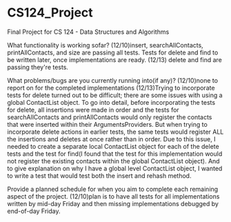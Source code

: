 # CS124_Project
Final Project for CS 124 - Data Structures and Algorithms

What functionality is working sofar? 
(12/10)insert, searchAllContacts, printAllContacts, and size are passing all tests. Tests for delete and find to be written later, once implementations are ready.
(12/13) delete and find are passing they're tests.

What problems/bugs are you currently running into(if any)?
(12/10)none to report on for the completed implementations
(12/13)Trying to incorporate tests for delete turned out to be difficult; there are some issues with using a global ContactList object. To go into detail, before incorporating the tests for delete, all insertions were made in order and the tests for searchAllContacts and printAllContacts would only register the contacts that were inserted within their ArgumentsProviders. But when trying to incorporate delete actions in earlier tests, the same tests would register ALL the insertions and deletes at once rather than in order. Due to this issue, I needed to create a separate local ContactList object for each of the delete tests and the test for find(I found that the test for this implementation would not register the existing contacts within the global ContactList object). And to give explanation on why I have a global level ContactList object, I wanted to write a test that would test both the insert and rehash method. 

Provide a planned schedule for when you aim to complete each remaining aspect of the project.
(12/10)plan is to have all tests for all implementations written by mid-day Friday and then missing implementations debugged by end-of-day Friday.

